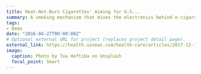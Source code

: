 ```yaml
---
title: Heat-Not-Burn Cigarettes' Aiming for U.S...
summary: A smoking mechanism that mixes the electronics behind e-cigarettes with the tobacco-burning properties ...
tags:
- Demo
date: "2016-04-27T00:00:00Z"
# Optional external URL for project (replaces project detail page).
external_link: https://health.usnews.com/health-care/articles/2017-12-19/gay-lesbian-teens-at-higher-suicide-risk
image:
  caption: Photo by Toa Heftiba on Unsplash
  focal_point: Smart
---
```


